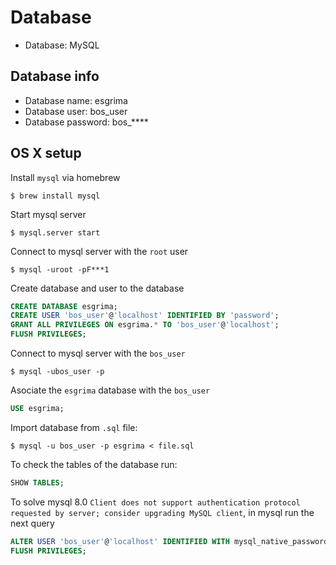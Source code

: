 # Database
- Database: MySQL

## Database info
- Database name: esgrima
- Database user: bos_user
- Database password: bos_****

## OS X setup

Install `mysql` via homebrew

    $ brew install mysql

Start mysql server

    $ mysql.server start

Connect to mysql server with the `root` user

    $ mysql -uroot -pF***1

Create database and user to the database

```sql
CREATE DATABASE esgrima;
CREATE USER 'bos_user'@'localhost' IDENTIFIED BY 'password';
GRANT ALL PRIVILEGES ON esgrima.* TO 'bos_user'@'localhost';
FLUSH PRIVILEGES;
```

Connect to mysql server with the `bos_user`

    $ mysql -ubos_user -p

Asociate the `esgrima` database with the `bos_user`

```sql
USE esgrima;
```

Import database from `.sql` file:

    $ mysql -u bos_user -p esgrima < file.sql

To check the tables of the database run:

```sql
SHOW TABLES;
```

To solve mysql 8.0 `Client does not support authentication protocol requested by server; consider upgrading MySQL client`, in mysql run the next query

```sql
ALTER USER 'bos_user'@'localhost' IDENTIFIED WITH mysql_native_password BY 'bos_****';
FLUSH PRIVILEGES;
```
